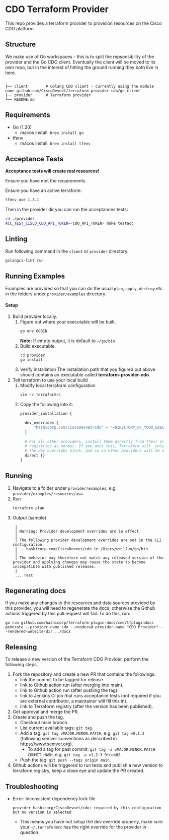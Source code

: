 # CDO Terraform Provider

This repo provides a terraform provider to provision resources on the Cisco CDO platform.

## Structure

We make use of Go workspaces - this is to split the repsonsibility of the provider and the Go CDO client. 
Eventually the client will be moved to its own repo, but in the interest of hitting the ground running they both live in here.

```
.
├── client        # Golang CDO client - currently using the module name github.com/CiscoDevnet/terraform-provider-cdo/go-client
├── provider      # Terraform provider
└── README.md
```

## Requirements

* Go (1.20)
  - macos install: `brew install go`
* tfenv 
  - macos install: `brew install tfenv`

## Acceptance Tests

**Acceptance tests will create real resources!**

Ensure you have met the requirements.

Ensure you have an active terraform:

```bash
tfenv use 1.3.1
```

Then in the provider dir you can run the acceptances tests:

```bash
cd ./provider
ACC_TEST_CISCO_CDO_API_TOKEN=<CDO_API_TOKEN> make testacc
```

## Linting
Run following command in the `client` or `provider` directory.
```bash
golangci-lint run
```

## Running Examples
Examples are provided so that you can do the usual `plan`, `apply`, `destroy` etc in the folders under `provider/examples` directory.
#### Setup
1. Build provider locally.
   1. Figure out where your executable will be built.
      ```bash
      go env GOBIN
      ```
      **Note:** If empty output, it is default to `~/go/bin`
   2. Build executable.
      ```bash
      cd provider
      go install .
      ```
   3. Verify installation
      The installation path that you figured out above should contains an executable called **terraform-provider-cdo**.
2. Tell terraform to use your local build
   1. Modify local terraform configuration
      ```bash
      vim ~/.terraformrc
      ```
   2. Copy the following into it:
      ```terraform
      provider_installation {
   
        dev_overrides {
            "hashicorp.com/CiscoDevnet/cdo" = "<DIRECTORY_OF_YOUR_EXECUTABLE>"
        }
  
        # For all other providers, install them directly from their origin provider
        # registries as normal. If you omit this, Terraform will _only_ use
        # the dev_overrides block, and so no other providers will be available.
        direct {}
      }
      ```
## Running
1. Navigate to a folder under `provider/examples`, e.g. `provider/examples/resources/asa`.
2. Run
   ```bash
   terraform plan
   ```
3. Output (sample)
   ```
    |
    │ Warning: Provider development overrides are in effect
    │
    │ The following provider development overrides are set in the CLI configuration:
    │  - hashicorp.com/CiscoDevnet/cdo in /Users/weilluo/go/bin
    │
    │ The behavior may therefore not match any released version of the provider and applying changes may cause the state to become incompatible with published releases.
    |
    ... rest
   ```

## Regenerating docs

If you make any changes to the resources and data sources provided by this provider, you will need to regenerate the docs, otherwise the Github actions triggered by this pull request will fail. To do this, run:
```
go run github.com/hashicorp/terraform-plugin-docs/cmd/tfplugindocs generate --provider-name cdo --rendered-provider-name "CDO Provider" --rendered-website-dir ../docs
```

## Releasing

To release a new version of the Terraform CDO Provider, perform the following steps.
1. Fork the repository and create a new PR that contains the followings:
    - link the commit to be tagged for release.
    - link to Github action run (after merging into main).
    - link to Github action run (after pushing the tag).
    - link to Jenkins CI job that runs acceptance tests (not required if you are external contributor, a maintainer will fill this in).
    - link to Terraform registry (after the version has been published).
2. Get approval and merge the PR.
3. Create and push the tag.
   - Checkout main branch.
   - List current available tags: `git tag`.
   - Add a tag: `git tag vMAJOR.MINOR.PATCH`, e.g. `git tag v0.1.3` (following semver conventions as described in https://www.semver.org).
     - To add a tag for past commit: `git tag -a vMAJOR.MINOR.PATCH COMMIT_HASH`, e.g. `git tag -a v1.2.3 9fceb02`. 
   - Push the tag: `git push --tags origin main`.
4. Github actions will be triggered to run tests and publish a new version to terraform registry, keep a close eye and update the PR created.

## Troubleshooting
- Error: Inconsistent dependency lock file
  ```
  provider hashicorp/CiscoDevnet/cdo: required by this configuration but no version is selected
  ```
  - This means you have not setup the dev override properly, make sure your `~/.terraformrc` has the right override for the provider in question.
